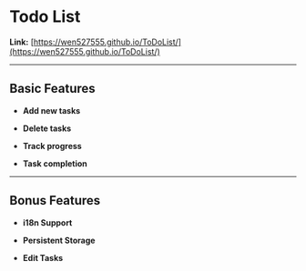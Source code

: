 # Todo List

**Link:** [https://wen527555.github.io/ToDoList/](https://wen527555.github.io/ToDoList/)

---

## Basic Features

- **Add new tasks**

- **Delete tasks**

- **Track progress**

- **Task completion**

---

## Bonus Features

- **i18n Support**

- **Persistent Storage**

- **Edit Tasks**
